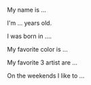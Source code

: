 My name is ...

I'm ... years old.

I was born in ....

My favorite color is ...

My favorite 3 artist are ...

On the weekends I like to ...

